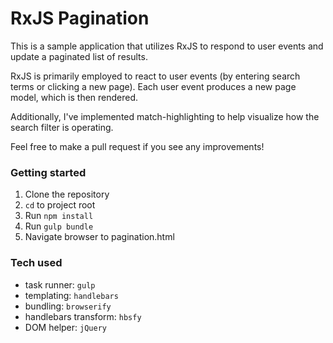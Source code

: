 # RxJS Pagination

This is a sample application that utilizes RxJS to respond to user events and update a paginated list of results.

RxJS is primarily employed to react to user events (by entering search terms or clicking a new page). Each user event produces a new page model, which is then rendered.

Additionally, I've implemented match-highlighting to help visualize how the search filter is operating.

Feel free to make a pull request if you see any improvements!

### Getting started
1. Clone the repository
2. `cd` to project root
2. Run `npm install`
3. Run `gulp bundle`
4. Navigate browser to pagination.html

### Tech used
* task runner: `gulp`
* templating: `handlebars`
* bundling: `browserify`
* handlebars transform: `hbsfy`
* DOM helper: `jQuery`
